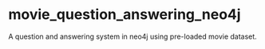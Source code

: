 # movie_question_answering_neo4j
A question and answering system in neo4j using pre-loaded movie dataset.
